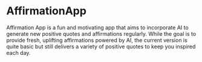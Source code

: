 # AffirmationApp
Affirmation App is a fun and motivating app that aims to incorporate AI to generate new positive quotes and affirmations regularly. While the goal is to provide fresh, uplifting affirmations powered by AI, the current version is quite basic but still delivers a variety of positive quotes to keep you inspired each day.
